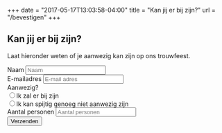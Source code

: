 +++
date = "2017-05-17T13:03:58-04:00"
title = "Kan jij er bij zijn?"
url = "/bevestigen"
+++

## Kan jij er bij zijn?
Laat hieronder weten of je aanwezig kan zijn op ons trouwfeest.

<script type="text/javascript">var submitted=false;</script>
<iframe name="hidden_iframe" id="hidden_iframe" style="display:none;" 
onload="if(submitted) {window.location='/bevestigd';}"></iframe>
<form name="contact" target="hidden_iframe" onsubmit="submitted=true;" action="https://docs.google.com/forms/d/e/1FAIpQLSdAFgQITYZKezWqIlQcBp6ZNbSxWhPGoRNdKEHo69oVqula-g/formResponse">
<div class="input-wrapper">
<label>Naam</label>
<input type="naam" name="entry.487397340" placeholder="Naam" required>
</div>
<div class="input-wrapper">
<label>E-mailadres</label>
<input type="email" name="entry.1498135098" placeholder="E-mail adres" required>
</div>
<div class="input-wrapper">
<label>Aanwezig?</label>
<div class="checkbox-wrapper">
<div class="input-wrapper checkbox">
<input type="radio" name="entry.877086558" value="aanwezig"><label>Ik zal er bij zijn</label>
</div>
<div class="input-wrapper checkbox">
<input type="radio" name="entry.877086558" value="niet aanwezig"><label>Ik kan spijtig genoeg niet aanwezig zijn</label>
</div>
</div>
</div>
<div class="input-wrapper">
<label>Aantal personen</label>
<input type="number" name="entry.2606285" placeholder="Aantal personen">
</div>
<button class="submit-button">Verzenden</button>
</form>


